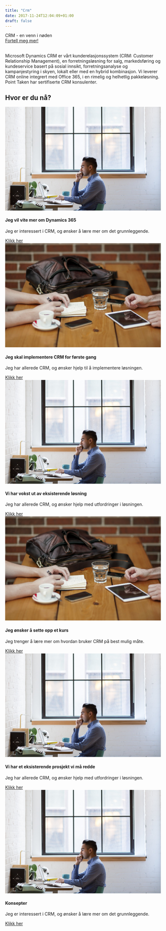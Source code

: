 ```yaml
---
title: "Crm"
date: 2017-11-24T12:04:09+01:00
draft: false
---
```


<div class="row splash w-crm" style="margin-bottom:2rem">
    <div class="col-12 splash-wrapper">
        <div class="splash-slogan"> CRM - en venn i nøden
        </div>
<a class="btn btn-primary" href="#" role="button">Fortell meg mer!</a> 
    </div>
</div>

<div class="row">
    <div class="col-12">
        <p class="lead">Microsoft Dynamics CRM er vårt kunderelasjonssystem (CRM: Customer Relationship Management), en forretningsløsning for salg, markedsføring og kundeservice basert på sosial innsikt, forretningsanalyse og kampanjestyring i skyen, lokalt eller med en hybrid kombinasjon. Vi leverer CRM online integrert med Office 365, i en rimelig og helhetlig pakkeløsning. Point Taken har sertifiserte CRM konsulenter.</p>
    </div>
</div>

<div class="row">
    <div class="heading text-center">
        <h2>Hvor er du nå?</h2>
    </div>
</div>

<div class="row">
    <div class="col-sm-12 col-md-6 col-lg-4">
        <div class="card" style="min-height:400px">
            <img class="card-img-top " src="../img/laptop.jpg" alt="Card image cap">
            <div class="card-body">
                <h4 class="card-title">Jeg vil vite mer om Dynamics 365</h4>
                <p class="card-text">Jeg er interessert i CRM, og ønsker å lære mer om det grunnleggende.</p>
                <a href="dynamics-365" class="btn btn-primary">Klikk her</a>
            </div>
        </div>
    </div>
    <div class="col-sm-12 col-md-6 col-lg-4">
        <div class="card" style="min-height:400px">
            <img class="card-img-top" src="../img/office_meeting.jpg" alt="Card image cap">
            <div class="card-body">
                <h4 class="card-title">Jeg skal implementere CRM for første gang</h4>
                <p class="card-text">Jeg har allerede CRM, og ønsker hjelp til å implementere løsningen.</p>
                <a href="#" class="btn btn-primary">Klikk her</a>
            </div>
        </div>
    </div>
    <div class="col-sm-12 col-md-6 col-lg-4">
        <div class="card" style="min-height:400px">
            <img class="card-img-top" src="../img/laptop.jpg" alt="Card image cap">
            <div class="card-body">
                <h4 class="card-title">Vi har vokst ut av eksisterende løsning</h4>
                <p class="card-text">Jeg har allerede CRM, og ønsker hjelp med utfordringer i løsningen.</p>
                <a href="#" class="btn btn-primary">Klikk her</a>
            </div>
        </div>
    </div>
    <div class="col-sm-12 col-md-6 col-lg-4">
        <div class="card" style="min-height:400px">
            <img class="card-img-top" src="../img/office_meeting.jpg" alt="Card image cap">
            <div class="card-body">
                <h4 class="card-title">Jeg ønsker å sette opp et kurs</h4>
                <p class="card-text">Jeg trenger å lære mer om hvordan bruker CRM på best mulig måte.</p>
                <a href="#" class="btn btn-primary">Klikk her</a>
            </div>
        </div>
    </div>
    <div class="col-sm-12 col-md-6 col-lg-4">
        <div class="card" style="min-height:400px">
            <img class="card-img-top" src="../img/laptop.jpg" alt="Card image cap">
            <div class="card-body">
                <h4 class="card-title">Vi har et eksisterende prosjekt vi må redde</h4>
                <p class="card-text">Jeg har allerede CRM, og ønsker hjelp med utfordringer i løsningen.</p>
                <a href="#" class="btn btn-primary">Klikk her</a>
            </div>
        </div>
    </div>
    <div class="col-sm-12 col-md-6 col-lg-4">
        <div class="card" style="min-height:400px">
            <img class="card-img-top " src="../img/laptop.jpg" alt="Card image cap">
            <div class="card-body">
                <h4 class="card-title">Konsepter</h4>
                <p class="card-text">Jeg er interessert i CRM, og ønsker å lære mer om det grunnleggende.</p>
                <a href="#" class="btn btn-primary">Klikk her</a>
            </div>
        </div>
    </div>                 
</div>